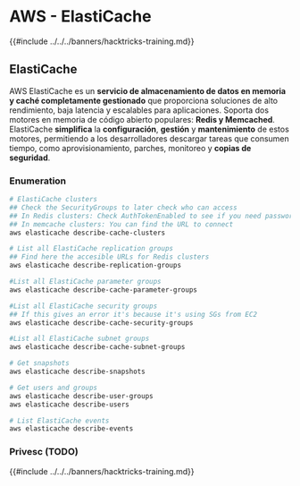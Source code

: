 # AWS - ElastiCache

{{#include ../../../banners/hacktricks-training.md}}

## ElastiCache

AWS ElastiCache es un **servicio de almacenamiento de datos en memoria y caché completamente gestionado** que proporciona soluciones de alto rendimiento, baja latencia y escalables para aplicaciones. Soporta dos motores en memoria de código abierto populares: **Redis y Memcached**. ElastiCache **simplifica** la **configuración**, **gestión** y **mantenimiento** de estos motores, permitiendo a los desarrolladores descargar tareas que consumen tiempo, como aprovisionamiento, parches, monitoreo y **copias de seguridad**.

### Enumeration
```bash
# ElastiCache clusters
## Check the SecurityGroups to later check who can access
## In Redis clusters: Check AuthTokenEnabled to see if you need password
## In memcache clusters: You can find the URL to connect
aws elasticache describe-cache-clusters

# List all ElastiCache replication groups
## Find here the accesible URLs for Redis clusters
aws elasticache describe-replication-groups

#List all ElastiCache parameter groups
aws elasticache describe-cache-parameter-groups

#List all ElastiCache security groups
## If this gives an error it's because it's using SGs from EC2
aws elasticache describe-cache-security-groups

#List all ElastiCache subnet groups
aws elasticache describe-cache-subnet-groups

# Get snapshots
aws elasticache describe-snapshots

# Get users and groups
aws elasticache describe-user-groups
aws elasticache describe-users

# List ElastiCache events
aws elasticache describe-events
```
### Privesc (TODO)

{{#include ../../../banners/hacktricks-training.md}}
